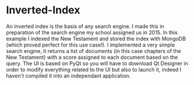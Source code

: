 # Inverted-Index
An inverted index is the basis of any search engine. I made this in preparation of the search engine my school assigned us in 2015. In this example I indexed the New Testament and stored the index with MongoDB (which proved perfect for this use case!). I implemented a very simple search engine, it returns a list of documents (in this case chapters of the New Testament) with a score assigned to each document based on the query. The UI is based on PyQt so you will have to download Qt Designer in order to modify everything related to the UI but also to launch it, indeed I haven't compiled it into an independant application.
